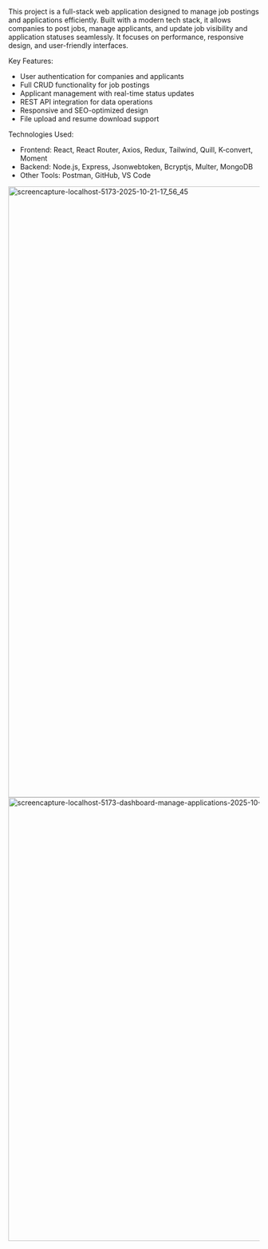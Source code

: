 This project is a full-stack web application designed to manage job postings and applications efficiently. 
Built with a modern tech stack, it allows companies to post jobs, manage applicants, and update job visibility and application statuses seamlessly. 
It focuses on performance, responsive design, and user-friendly interfaces.

Key Features:
- User authentication for companies and applicants
- Full CRUD functionality for job postings
- Applicant management with real-time status updates
- REST API integration for data operations
- Responsive and SEO-optimized design
- File upload and resume download support

Technologies Used:
- Frontend: React, React Router, Axios, Redux, Tailwind, Quill, K-convert, Moment
- Backend: Node.js, Express, Jsonwebtoken, Bcryptjs, Multer, MongoDB
- Other Tools: Postman, GitHub, VS Code

<img width="1680" height="1224" alt="screencapture-localhost-5173-2025-10-21-17_56_45" src="https://github.com/user-attachments/assets/872093bb-f22a-46ae-b899-f7fc03ad3ede" />
<img width="1680" height="889" alt="screencapture-localhost-5173-dashboard-manage-applications-2025-10-21-17_57_15" src="https://github.com/user-attachments/assets/fe1d6b91-4c94-4ec6-bec7-86ae804661a6" />
